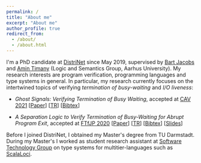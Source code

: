 ```yaml
---
permalink: /
title: "About me"
excerpt: "About me"
author_profile: true
redirect_from:
  - /about/
  - /about.html
---
```


I'm a PhD candidate at [DistriNet](https://distrinet.cs.kuleuven.be) since May 2019, supervised by [Bart Jacobs](https://distrinet.cs.kuleuven.be/people/bartj) and [Amin Timany](https://tildeweb.au.dk/au571806/) (Logic and Semantics Group, Aarhus University).
My research interests are program verification, programming languages and type systems in general.
In particular, my research currently focuses on the intertwined topics of verifying _termination of busy-waiting_ and _I/O liveness_:

* *Ghost Signals: Verifying Termination of Busy Waiting*,
  accepted at [CAV 2021](http://i-cav.org/2021/accepted-papers/)
  [[Paper](https://arxiv.org/abs/2010.11762)]
  [[TR](https://people.cs.kuleuven.be/~tobias.reinhard/ghostSignals--TR.pdf)]
  [[Bibtex](https://raw.githubusercontent.com/tobireinhard/Publications/master/papers/ghostSignals.bib)]

* *A Separation Logic to Verify Termination of Busy-Waiting for Abrupt Program Exit*,
  accepted at [FTfJP 2020](https://2020.ecoop.org/track/FTfJP-2020-papers#Program)
  [[Paper](https://arxiv.org/abs/2010.07800)]
  [[TR](https://arxiv.org/abs/2007.10215)]
  [[Bibtex](https://raw.githubusercontent.com/tobireinhard/Publications/master/papers/abruptExit.bib)]
  [[Slides](https://people.cs.kuleuven.be/~tobias.reinhard/AbruptExit--presentation.pdf)]


Before I joined DistriNet, I obtained my Master's degree from TU Darmstadt.
During my Master's I worked as student research assistant at [Software Technology Group](https://www.stg.tu-darmstadt.de/stg/homepage.en.jsp) on type systems for multitier-languages such as [ScalaLoci](https://scala-loci.github.io).
